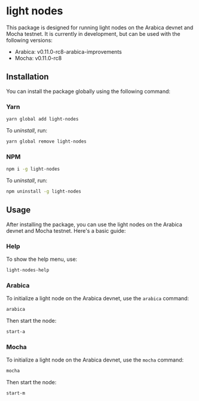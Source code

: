 # light nodes

This package is designed for running light nodes on the Arabica devnet and Mocha testnet. It is currently in development, but can be used with the following versions:

- Arabica: v0.11.0-rc8-arabica-improvements
- Mocha: v0.11.0-rc8

## Installation

You can install the package globally using the following command:

### Yarn

```bash
yarn global add light-nodes
```

To _uninstall_, run:

```bash
yarn global remove light-nodes
```

### NPM

```bash
npm i -g light-nodes
```

To _uninstall_, run:

```bash
npm uninstall -g light-nodes
```

## Usage

After installing the package, you can use the light nodes on the Arabica devnet and Mocha testnet. Here's a basic guide:

### Help

To show the help menu, use:

```bash
light-nodes-help
```

### Arabica

To initialize a light node on the Arabica devnet, use the `arabica` command:

```bash
arabica
```

Then start the node:

```bash
start-a
```

### Mocha

To initialize a light node on the Arabica devnet, use the `mocha` command:

```bash
mocha
```

Then start the node:

```bash
start-m
```
